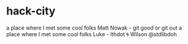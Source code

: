 # hack-city

a place where I met some cool folks 
Matt Nowak - git good or git out
a place where I met some cool folks
Luke - lthdot 
🌀
Wilson @stdlibdoh